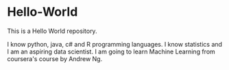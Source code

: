# Hello-World
This is a Hello World repository.

I know python, java, c# and R programming languages. I know statistics and I am an aspiring data scientist. I am going to learn Machine Learning from coursera's course by Andrew Ng.
